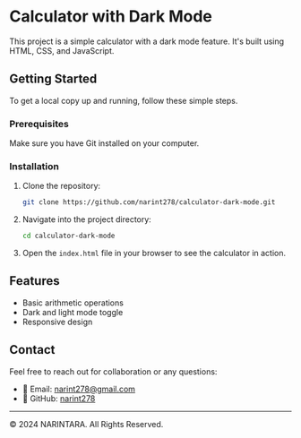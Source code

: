 # Calculator with Dark Mode

This project is a simple calculator with a dark mode feature. It's built using HTML, CSS, and JavaScript.

## Getting Started

To get a local copy up and running, follow these simple steps.

### Prerequisites

Make sure you have Git installed on your computer.

### Installation

1. Clone the repository:

    ```bash
    git clone https://github.com/narint278/calculator-dark-mode.git
    ```

2. Navigate into the project directory:

    ```bash
    cd calculator-dark-mode
    ```

3. Open the `index.html` file in your browser to see the calculator in action.

## Features

- Basic arithmetic operations
- Dark and light mode toggle
- Responsive design

## Contact

Feel free to reach out for collaboration or any questions:

- 📧 Email: [narint278@gmail.com](mailto:narint278@gmail.com)
- 🐙 GitHub: [narint278](https://github.com/narint278)

---

© 2024 NARINTARA. All Rights Reserved.
